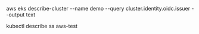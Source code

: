 aws eks describe-cluster --name demo --query cluster.identity.oidc.issuer --output text


kubectl describe sa aws-test